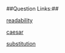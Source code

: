##Question Links:##

[readability](https://cs50.harvard.edu/x/2020/psets/2/readability/)

[caesar](https://cs50.harvard.edu/x/2020/psets/2/caesar/)

[substitution](https://cs50.harvard.edu/x/2020/psets/2/substitution/)
